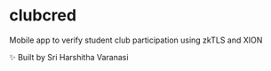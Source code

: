 # clubcred
Mobile app to verify student club participation using zkTLS and XION


✨ Built by Sri Harshitha Varanasi